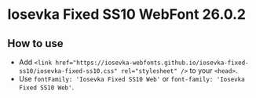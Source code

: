 # Iosevka Fixed SS10 WebFont 26.0.2

## How to use

- Add `<link href="https://iosevka-webfonts.github.io/iosevka-fixed-ss10/iosevka-fixed-ss10.css" rel="stylesheet" />` to your `<head>`.
- Use `fontFamily: 'Iosevka Fixed SS10 Web'` or `font-family: 'Iosevka Fixed SS10 Web'`.
